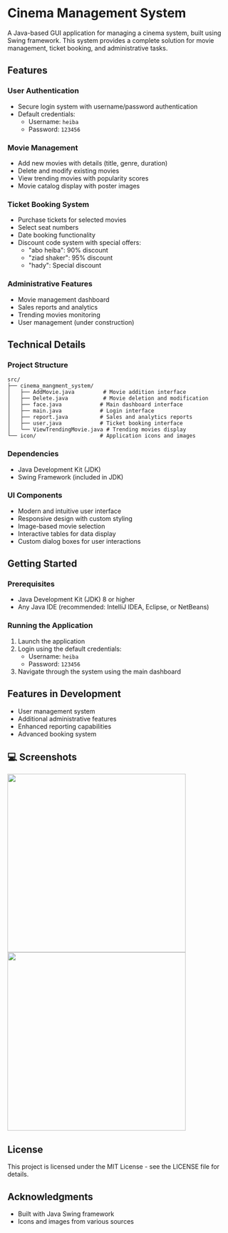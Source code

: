 # Cinema Management System

A Java-based GUI application for managing a cinema system, built using Swing framework. This system provides a complete solution for movie management, ticket booking, and administrative tasks.

## Features

### User Authentication
- Secure login system with username/password authentication
- Default credentials: 
  - Username: `heiba`
  - Password: `123456`

### Movie Management
- Add new movies with details (title, genre, duration)
- Delete and modify existing movies
- View trending movies with popularity scores
- Movie catalog display with poster images

### Ticket Booking System
- Purchase tickets for selected movies
- Select seat numbers
- Date booking functionality
- Discount code system with special offers:
  - "abo heiba": 90% discount
  - "ziad shaker": 95% discount
  - "hady": Special discount

### Administrative Features
- Movie management dashboard
- Sales reports and analytics
- Trending movies monitoring
- User management (under construction)

## Technical Details

### Project Structure
```
src/
├── cinema_mangment_system/
│   ├── AddMovie.java         # Movie addition interface
│   ├── Delete.java           # Movie deletion and modification
│   ├── face.java            # Main dashboard interface
│   ├── main.java            # Login interface
│   ├── report.java          # Sales and analytics reports
│   ├── user.java            # Ticket booking interface
│   └── ViewTrendingMovie.java # Trending movies display
└── icon/                    # Application icons and images
```

### Dependencies
- Java Development Kit (JDK)
- Swing Framework (included in JDK)

### UI Components
- Modern and intuitive user interface
- Responsive design with custom styling
- Image-based movie selection
- Interactive tables for data display
- Custom dialog boxes for user interactions

## Getting Started

### Prerequisites
- Java Development Kit (JDK) 8 or higher
- Any Java IDE (recommended: IntelliJ IDEA, Eclipse, or NetBeans)

### Running the Application
1. Launch the application
2. Login using the default credentials:
   - Username: `heiba`
   - Password: `123456`
3. Navigate through the system using the main dashboard

## Features in Development
- User management system
- Additional administrative features
- Enhanced reporting capabilities
- Advanced booking system

## 💻 Screenshots

<img src="https://github.com/user-attachments/assets/95819da5-317a-4b8d-a59b-5c110ca24910" width="400" />
<img src="https://github.com/user-attachments/assets/d8d54600-8b19-474a-b053-aa1bbbd2aa46" width="400" />



## License
This project is licensed under the MIT License - see the LICENSE file for details.

## Acknowledgments
- Built with Java Swing framework
- Icons and images from various sources
